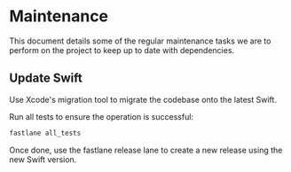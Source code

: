 # Maintenance

This document details some of the regular maintenance tasks we are to perform on the project to keep up to date with dependencies.

## Update Swift

Use Xcode's migration tool to migrate the codebase onto the latest Swift.

Run all tests to ensure the operation is successful:

```bash
fastlane all_tests
```

Once done, use the fastlane release lane to create a new release using the new Swift version.
